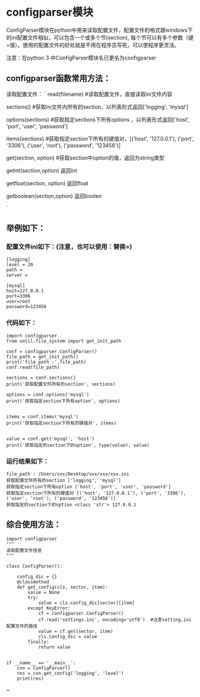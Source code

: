  
#  configparser模块

ConfigParser模块在python中用来读取配置文件，配置文件的格式跟windows下的ini配置文件相似，可以包含一个或多个节(section), 每个节可以有多个参数（键=值）。使用的配置文件的好处就是不用在程序员写死，可以使程序更灵活。 

注意：在python 3 中ConfigParser模块名已更名为configparser


## configparser函数常用方法：

读取配置文件：
`
 read(filename) #读取配置文件，直接读取ini文件内容

 sections() #获取ini文件内所有的section，以列表形式返回['logging', 'mysql']
  
 options(sections) #获取指定sections下所有options ，以列表形式返回['host', 'port', 'user', 'password']
  
 items(sections) #获取指定section下所有的键值对，[('host', '127.0.0.1'), ('port', '3306'), ('user', 'root'), ('password', '123456')]
  
 get(section, option) #获取section中option的值，返回为string类型

 getint(section,option) 返回int
 
 getfloat(section, option)  返回float
 
 getboolean(section,option) 返回boolen

`

## 举例如下：

### 配置文件ini如下：(注意，也可以使用：替换=)
```
[logging]
level = 20
path =
server =

[mysql]
host=127.0.0.1
port=3306
user=root
password=123456

```

### 代码如下：

```
import configparser
from until.file_system import get_init_path

conf = configparser.ConfigParser()
file_path = get_init_path()
print('file_path :',file_path)
conf.read(file_path)

sections = conf.sections()
print('获取配置文件所有的section', sections)

options = conf.options('mysql')
print('获取指定section下所有option', options)


items = conf.items('mysql')
print('获取指定section下所有的键值对', items)


value = conf.get('mysql', 'host')
print('获取指定的section下的option', type(value), value)

```

### 运行结果如下：

```
file_path : /Users/xxx/Desktop/xxx/xxx/xxx.ini
获取配置文件所有的section ['logging', 'mysql']
获取指定section下所有option ['host', 'port', 'user', 'password']
获取指定section下所有的键值对 [('host', '127.0.0.1'), ('port', '3306'), ('user', 'root'), ('password', '123456')]
获取指定的section下的option <class 'str'> 127.0.0.1
```
## 综合使用方法：

```
import configparser
"""
读取配置文件信息
"""

class ConfigParser():

    config_dic = {}
    @classmethod
    def get_config(cls, sector, item):
        value = None
        try:
            value = cls.config_dic[sector][item]
        except KeyError:
            cf = configparser.ConfigParser()
            cf.read('settings.ini', encoding='utf8')  #注意setting.ini配置文件的路径
            value = cf.get(sector, item)
            cls.config_dic = value
        finally:
            return value


if __name__ == '__main__':
    con = ConfigParser()
    res = con.get_config('logging', 'level')
    print(res)

```



~

